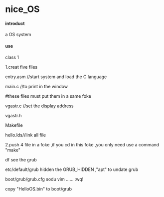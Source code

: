 # nice_OS

#### introduct
a OS system

#### use
class 1

1.creat five files 

entry.asm //start system and load the C language

main.c    //to print in the window

#these files must put them in a same foke

vgastr.c //set the display address

vgastr.h

Makefile

hello.lds//link all file

2.push 4 file in a foke ,if you cd in this foke ,you only need use a command "make"

df see the grub

etc/default/grub hidden the GRUB_HIDDEN ,"apt" to undate grub

boot/grub/grub.cfg sodu vim    ......    :wq!

copy "HelloOS.bin" to boot/grub

